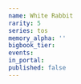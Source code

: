 ```yaml
---
name: White Rabbit
rarity: 5
series: tos
memory_alpha: ''
bigbook_tier:
events:
in_portal:
published: false
---
```


